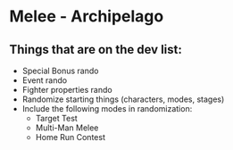 # Melee - Archipelago

## Things that are on the dev list:
- Special Bonus rando
- Event rando
- Fighter properties rando
- Randomize starting things (characters, modes, stages)
- Include the following modes in randomization:
  - Target Test
  - Multi-Man Melee
  - Home Run Contest